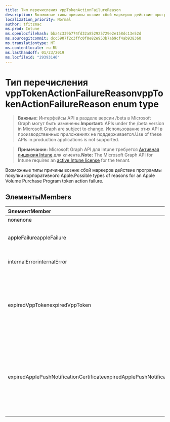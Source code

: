 ```yaml
---
title: Тип перечисления vppTokenActionFailureReason
description: Возможные типы причины возник сбой маркеров действие программы покупки корпоративного Apple.
localization_priority: Normal
author: tfitzmac
ms.prod: Intune
ms.openlocfilehash: bba4c339b774fd32a852925729e2e158dc13e52d
ms.sourcegitcommit: dcc5907f2c3ffc0f0e82e953b7ab9cf4ab938360
ms.translationtype: MT
ms.contentlocale: ru-RU
ms.lasthandoff: 01/23/2019
ms.locfileid: "29393146"
---
```

# <a name="vpptokenactionfailurereason-enum-type"></a><span data-ttu-id="57531-103">Тип перечисления vppTokenActionFailureReason</span><span class="sxs-lookup"><span data-stu-id="57531-103">vppTokenActionFailureReason enum type</span></span>

> <span data-ttu-id="57531-104">**Важные:** Интерфейсы API в разделе версии /beta в Microsoft Graph могут быть изменены.</span><span class="sxs-lookup"><span data-stu-id="57531-104">**Important:** APIs under the /beta version in Microsoft Graph are subject to change.</span></span> <span data-ttu-id="57531-105">Использование этих API в производственных приложениях не поддерживается.</span><span class="sxs-lookup"><span data-stu-id="57531-105">Use of these APIs in production applications is not supported.</span></span>

> <span data-ttu-id="57531-106">**Примечание:** Microsoft Graph API для Intune требуется [Активная лицензия Intune](https://go.microsoft.com/fwlink/?linkid=839381) для клиента.</span><span class="sxs-lookup"><span data-stu-id="57531-106">**Note:** The Microsoft Graph API for Intune requires an [active Intune license](https://go.microsoft.com/fwlink/?linkid=839381) for the tenant.</span></span>

<span data-ttu-id="57531-107">Возможные типы причины возник сбой маркеров действие программы покупки корпоративного Apple.</span><span class="sxs-lookup"><span data-stu-id="57531-107">Possible types of reasons for an Apple Volume Purchase Program token action failure.</span></span>

## <a name="members"></a><span data-ttu-id="57531-108">Элементы</span><span class="sxs-lookup"><span data-stu-id="57531-108">Members</span></span>
|<span data-ttu-id="57531-109">Элемент</span><span class="sxs-lookup"><span data-stu-id="57531-109">Member</span></span>|<span data-ttu-id="57531-110">Значение</span><span class="sxs-lookup"><span data-stu-id="57531-110">Value</span></span>|<span data-ttu-id="57531-111">Описание</span><span class="sxs-lookup"><span data-stu-id="57531-111">Description</span></span>|
|:---|:---|:---|
|<span data-ttu-id="57531-112">none</span><span class="sxs-lookup"><span data-stu-id="57531-112">none</span></span>|<span data-ttu-id="57531-113">0</span><span class="sxs-lookup"><span data-stu-id="57531-113">0</span></span>|<span data-ttu-id="57531-114">Нет.</span><span class="sxs-lookup"><span data-stu-id="57531-114">None.</span></span>|
|<span data-ttu-id="57531-115">appleFailure</span><span class="sxs-lookup"><span data-stu-id="57531-115">appleFailure</span></span>|<span data-ttu-id="57531-116">1</span><span class="sxs-lookup"><span data-stu-id="57531-116">1</span></span>|<span data-ttu-id="57531-117">Произошла ошибка службы Apple.</span><span class="sxs-lookup"><span data-stu-id="57531-117">There was an error on Apple's service.</span></span>|
|<span data-ttu-id="57531-118">internalError</span><span class="sxs-lookup"><span data-stu-id="57531-118">internalError</span></span>|<span data-ttu-id="57531-119">2</span><span class="sxs-lookup"><span data-stu-id="57531-119">2</span></span>|<span data-ttu-id="57531-120">Возникла внутренняя ошибка.</span><span class="sxs-lookup"><span data-stu-id="57531-120">There was an internal error.</span></span>|
|<span data-ttu-id="57531-121">expiredVppToken</span><span class="sxs-lookup"><span data-stu-id="57531-121">expiredVppToken</span></span>|<span data-ttu-id="57531-122">3</span><span class="sxs-lookup"><span data-stu-id="57531-122">3</span></span>|<span data-ttu-id="57531-123">Произошла ошибка, так как истекших маркер покупки программы корпоративного Apple.</span><span class="sxs-lookup"><span data-stu-id="57531-123">There was an error because the Apple Volume Purchase Program token was expired.</span></span>|
|<span data-ttu-id="57531-124">expiredApplePushNotificationCertificate</span><span class="sxs-lookup"><span data-stu-id="57531-124">expiredApplePushNotificationCertificate</span></span>|<span data-ttu-id="57531-125">4</span><span class="sxs-lookup"><span data-stu-id="57531-125">4</span></span>|<span data-ttu-id="57531-126">Произошла ошибка истечения срока действия сертификата Push-уведомления Apple тома покупки программы.</span><span class="sxs-lookup"><span data-stu-id="57531-126">There was an error because the Apple Volume Purchase Program Push Notification certificate expired.</span></span>|




